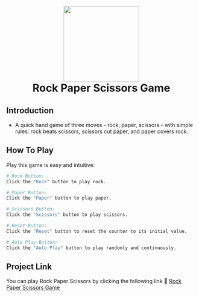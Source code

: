 <h1 align="center">
  <br>
    <img src="https://michelezedda.github.io/rock-paper-scissors-game/assets/images/favicon.ico" width="200">
  <br>
  Rock Paper Scissors Game
  <br>
</h1>

## Introduction

* A quick hand game of three moves - rock, paper, scissors - with simple rules: rock beats scissors, scissors cut paper, and paper covers rock.

## How To Play

Play this game is easy and intuitive:

```bash
# Rock Button:
Click the "Rock" button to play rock.

# Paper Button:
Click the "Paper" button to play paper.

# Scissors Button:
Click the "Scissors" button to play scissors.

# Reset Button:
Click the "Reset" button to reset the counter to its initial value.

# Auto Play Button:
Click the "Auto Play" button to play randomly and continuously.
```

## Project Link

You can play Rock Paper Scissors by clicking the following link :link: [Rock Paper Scissors Game](https://rock-paper-scissors-game-coral.vercel.app/)
